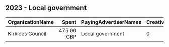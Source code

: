 ## 2023 - Local government 
|OrganizationName|Spent|PayingAdvertiserNames|CreativeUrls|Impressions|Genders|AgeBrackets|CountryCodes|BillingAddresses|CandidateBallotInformation|
|:---|---:|:---|:---|---:|:---|:---|:---|:---|:---|
|Kirklees Council|475.00 GBP|Local government|[0](https://www.snap.com/political-ads/asset/c19e53a4a5bc72e82232467309f19d18599664cec48e0addc04e7ec76f712624?mediaType=mp4)|166,952||18+|united kingdom|GB||
